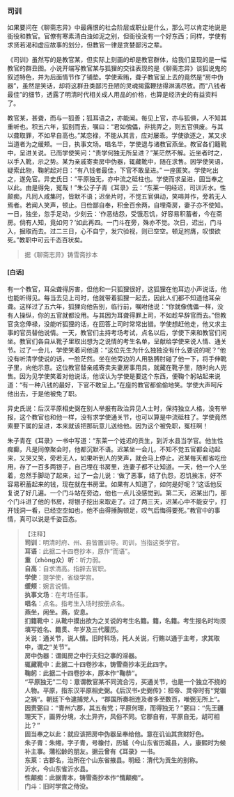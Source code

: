 <script type="text/javascript">
    var head = document.getElementsByTagName('head')[0];
    cssURL = '/public/liao.css';
    linkTag = document.createElement('link');
    linkTag.href = cssURL;
    linkTag.setAttribute('type','text/css');
    linkTag.setAttribute('rel','stylesheet');
    head.appendChild(linkTag);
</script>
### 司训

如果要问在《聊斋志异》中最痛恨的社会阶层或职业是什么，那么可以肯定地说是衙役和教官。官僚有寒素清白浊如泥之别，但衙役没有一个好东西；同样，学使有求贤若渴和虚应故事的划分，但教官一律是贪婪鄙污之辈。

《司训》虽然写的是教官某，但实际上刻画的却是教官群体，给我们呈现的是一幅教官的群丑图。小说开端写教官某与狐狸的交往表现的是《聊斋志异》谈狐说鬼的叙述特色，并为后面情节作了铺垫。学使索贿，聋子教官呈上去的竟然是“房中伪器”，虽然是笑话，却将这群丑类鄙污丑陋的灵魂揭露鞭挞得淋漓尽致。而“八钱者最佳”的细节，透露了明清时代相关成人用品的价格，也算是经济史的有益资料了。

教官某，甚聋，而与一狐善；狐耳语之，亦能闻。每见上官，亦与狐俱，人不知其重听也。积五六年，狐别而去，嘱曰：“君如傀儡，非挑弄之，则五官俱废。与其以聋取罪，不如早自高也。”某恋禄，不能从其言，应对屡乖。学使欲逐之，某又求当道者为之缓颊。一日，执事文场。唱名毕，学使退与诸教官燕坐。教官各们籍靴中，呈进关说。已而学使笑问：“贵学何独无所呈进？”某茫然不解。近坐者时之，以手入靴，示之势。某为亲戚寄卖房中伪器，辄藏靴中，随在求售。因学使笑语，疑索此物，鞠躬起对日：“有八钱者最佳，下官不敢呈进。”
一座匿笑。学使叱出之，遂免官。异史氏日：“平原独无，亦中流之砥柱也。学使而求呈进，固当奉之以此。由是得免，冤哉！”朱公子子青《耳录》云：“东莱一明经迟，司训沂水。性颠痴，凡同人咸集时，皆默不语；迟坐片时，不觉五官俱动，笑啼并作，旁若无人焉者。若闻人笑声，顿止。日俭鄙自奉，积金百余两，自埋斋房，妻子亦不使知。一日，独坐，忽手足动，少刻云：‘作恶结怨，受饿忍饥，好容易积蓄者，今在斋房。倘有人知，竟如何？’如此再四。一门斗在旁，殊亦不觉。次日，迟出，门斗入，掘取而去。过二三日，心不自宁，发穴验视，则已空空。顿足拊膺，叹恨欲死。”教职中可云千态百状矣。

</section>

> 据《聊斋志异》铸雪斋抄本

#### [白话]
<aside>

有一个教官，耳朵聋得厉害，但他和一只狐狸很好，这狐狸在他耳边小声说话，他也能听得见。每当去见上司时，他就带着狐狸一起去，因此人们都不知道他耳朵聋。这样过了五六年，狐狸向他告别，临行前，嘱咐他说：“你就像傀儡一样，没有人操纵，你的五官就都没用。与其因为耳聋得罪上司，不如趁早辞官而去。”但教官贪恋俸禄，没能听狐狸的话，在回答上司时常常出错。学使想赶他走，他又求主事的官员替他说情。一天，教官们主持考场考试，点名以后，学使下来和教官们闲坐。教官们各自从靴子里取出想为之说情的考生名单，呈献给学使来说人情、通关节。过了一会儿，学使笑着问他道：“这位先生为什么独独没有什么要说的呢？”他没有听清学使说的话，一脸茫然。坐在他旁边的人用胳膊肘碰了他一下，将手伸靴子里，向他示意。这位教官替亲戚寄卖夫妻房事用具，就藏在靴子里，随时向人兜售。因为见学使笑着对他说话，他误认为学使是要这个东西，便鞠个躬站起来说道：“有一种八钱的最好，下官不敢呈上。”在座的教官都偷偷地笑。学使大声呵斥他出去，于是他被免了职。

异史氏说：后汉平原相史弼在别人举报有政治异见人士时，保持独立人格，没有举报，这个教官也和他一样，没有求学使通关节，也可以算是中流砥柱了。学使竟然索要下属的呈进，本来就该把那玩意儿送给他。因为这个被免职，冤枉啊！

朱子青在《耳录》一书中写道：“东莱一个姓迟的贡生，到沂水县当学官。他生性痴癫，凡是同僚聚会时，他都沉默不语。迟某坐一会儿，不知不觉五官都会动起来，又哭又笑，旁若无人，如果听到人的笑声，就会马上停止。迟某每天都省吃俭用，存了一百多两银子，自己埋在书房里，连妻子都不让知道。一天，他一个人坐着，忽然手脚动了起来，过了一会儿说：‘做了恶事，结了仇怨，忍饥挨冻，好不容易积蓄起来的钱，现在就在书房里。如果有人知道了，如何是好呢？’这话他反复说了好几遍。一个门斗站在旁边，他也一点儿没感觉到。第二天，迟某出门，那个门斗进了他的书房，将银子挖出来取走了。过了两三天，迟某心中不能安宁，打开钱洞一看，已经空空如也，他不由得捶胸顿足，叹气后悔得要死。”教官中的事情，真可以说是千姿百态。

</aside>

> 【注释】  
<b>司训</b>：明清时府、州、县皆置训导。司训，当指这类学官。  
<b>耳语</b>：此据二十四卷抄本，原作“而语”。  
<b>重（zhòng众）听</b>：听力弱。  
<b>自高</b>：自求清高。指辞去官职。  
<b>学使</b>：提学使，省级学宫。  
<b>缓颊</b>：婉言说情。  
<b>执事文场</b>：在考场任事。  
<b>唱名</b>：点名。指考生入场时按册点名。  
<b>燕坐，闲坐。燕，安息。  
<b>扪籍靴中</b>：从靴中摸出欲为之关说的考生名籍。籍，名籍。考生报名时均须填写姓名、籍贯、年岁及三代履历。  
<b>关说</b>：通关节，说人情。旧时科场，托人关说，行贿以通于主考，求其取中，谓之“关节”。  
<b>房中伪器</b>：谓闺房之中行夫妇之事的淫器。  
<b>辄藏靴中</b>：此据二十四卷抄本，铸雪斋抄本无此四字。  
<b>鞠躬</b>：此据二十四卷抄本，原本作“鞠恭”。  
<b>“平原独无”二句</b>：意谓教官某不同流合污，买通关节，也是一个独立不挠的人物。平原，指东汉平原相史弼。《后汉书•史弼传》：桓帝、灵帝时有“党锢之祸”。朝廷下令逮捕党人，“郡国所奏相连及者多至数百，唯弼无所上”。因责弼曰：“青州六郡，其五有党；平原何理，而得独无？”弼曰：“先王疆理天下，画界分境，水土异齐，风俗不同。它郡自有，平原自无，胡可相比？”  
<b>固当奉之以此</b>：就应该把房中伪器呈奉给他。意在讥讪其贪财好色。  
<b>朱子青</b>：朱缃，字子青，号橡付，历城（今山东省历城县，人，康熙时为候补主事。蒲松龄的朋友。据云曾有《耳录》一书。  
<b>东莱</b>：古郡名，治所在个山东省掖县。明经：清代为贡生的别称。  
<b>沂水，今山东省沂水县。  
<b>性颠痴</b>：此据青本，铸雪斋抄本作“情颠痴”。  
<b>门斗</b>：旧时学宫之侍没。  
